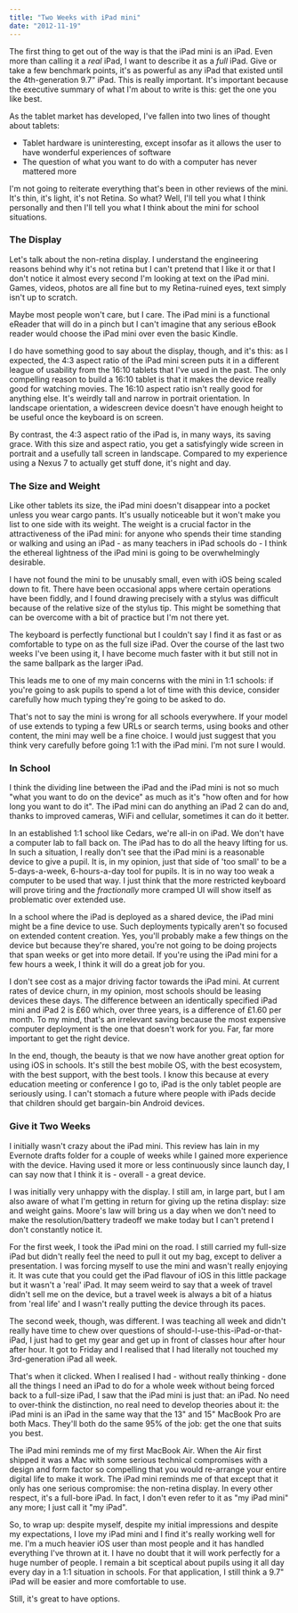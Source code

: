 ```yaml
---
title: "Two Weeks with iPad mini"
date: "2012-11-19"
---
```


The first thing to get out of the way is that the iPad mini is an iPad. Even more than calling it a _real_ iPad, I want to describe it as a _full_ iPad. Give or take a few benchmark points, it's as powerful as any iPad that existed until the 4th-generation 9.7" iPad. This is really important. It's important because the executive summary of what I'm about to write is this: get the one you like best.

As the tablet market has developed, I've fallen into two lines of thought about tablets:

- Tablet hardware is uninteresting, except insofar as it allows the user to have wonderful experiences of software
- The question of what you want to do with a computer has never mattered more

I'm not going to reiterate everything that's been in other reviews of the mini. It's thin, it's light, it's not Retina. So what? Well, I'll tell you what I think personally and then I'll tell you what I think about the mini for school situations.

### The Display

Let's talk about the non-retina display. I understand the engineering reasons behind why it's not retina but I can't pretend that I like it or that I don't notice it almost every second I'm looking at text on the iPad mini. Games, videos, photos are all fine but to my Retina-ruined eyes, text simply isn't up to scratch.

Maybe most people won't care, but I care. The iPad mini is a functional eReader that will do in a pinch but I can't imagine that any serious eBook reader would choose the iPad mini over even the basic Kindle.

I do have something good to say about the display, though, and it's this: as I expected, the 4:3 aspect ratio of the iPad mini screen puts it in a different league of usability from the 16:10 tablets that I've used in the past. The only compelling reason to build a 16:10 tablet is that it makes the device really good for watching movies. The 16:10 aspect ratio isn't really good for anything else. It's weirdly tall and narrow in portrait orientation. In landscape orientation, a widescreen device doesn't have enough height to be useful once the keyboard is on screen.

By contrast, the 4:3 aspect ratio of the iPad is, in many ways, its saving grace. With this size and aspect ratio, you get a satisfyingly wide screen in portrait and a usefully tall screen in landscape. Compared to my experience using a Nexus 7 to actually get stuff done, it's night and day.

### The Size and Weight

Like other tablets its size, the iPad mini doesn't disappear into a pocket unless you wear cargo pants. It's usually noticeable but it won't make you list to one side with its weight. The weight is a crucial factor in the attractiveness of the iPad mini: for anyone who spends their time standing or walking and using an iPad - as many teachers in iPad schools do - I think the ethereal lightness of the iPad mini is going to be overwhelmingly desirable.

I have not found the mini to be unusably small, even with iOS being scaled down to fit. There have been occasional apps where certain operations have been fiddly, and I found drawing precisely with a stylus was difficult because of the relative size of the stylus tip. This might be something that can be overcome with a bit of practice but I'm not there yet.

The keyboard is perfectly functional but I couldn't say I find it as fast or as comfortable to type on as the full size iPad. Over the course of the last two weeks I've been using it, I have become much faster with it but still not in the same ballpark as the larger iPad.

This leads me to one of my main concerns with the mini in 1:1 schools: if you're going to ask pupils to spend a lot of time with this device, consider carefully how much typing they're going to be asked to do.

That's not to say the mini is wrong for all schools everywhere. If your model of use extends to typing a few URLs or search terms, using books and other content, the mini may well be a fine choice. I would just suggest that you think very carefully before going 1:1 with the iPad mini. I'm not sure I would.

### In School

I think the dividing line between the iPad and the iPad mini is not so much "what you want to do on the device" as much as it's "how often and for how long you want to do it". The iPad mini can do anything an iPad 2 can do and, thanks to improved cameras, WiFi and cellular, sometimes it can do it better.

In an established 1:1 school like Cedars, we're all-in on iPad. We don't have a computer lab to fall back on. The iPad has to do all the heavy lifting for us. In such a situation, I really don't see that the iPad mini is a reasonable device to give a pupil. It is, in my opinion, just that side of 'too small' to be a 5-days-a-week, 6-hours-a-day tool for pupils. It is in no way too weak a computer to be used that way. I just think that the more restricted keyboard will prove tiring and the _fractionally_ more cramped UI will show itself as problematic over extended use.

In a school where the iPad is deployed as a shared device, the iPad mini might be a fine device to use. Such deployments typically aren't so focused on extended content creation. Yes, you'll probably make a few things on the device but because they're shared, you're not going to be doing projects that span weeks or get into more detail. If you're using the iPad mini for a few hours a week, I think it will do a great job for you.

I don't see cost as a major driving factor towards the iPad mini. At current rates of device churn, in my opinion, most schools should be leasing devices these days. The difference between an identically specified iPad mini and iPad 2 is £60 which, over three years, is a difference of £1.60 per month. To my mind, that's an irrelevant saving because the most expensive computer deployment is the one that doesn't work for you. Far, far more important to get the right device.

In the end, though, the beauty is that we now have another great option for using iOS in schools. It's still the best mobile OS, with the best ecosystem, with the best support, with the best tools. I know this because at every education meeting or conference I go to, iPad is the only tablet people are seriously using. I can't stomach a future where people with iPads decide that children should get bargain-bin Android devices.

### Give it Two Weeks

I initially wasn't crazy about the iPad mini. This review has lain in my Evernote drafts folder for a couple of weeks while I gained more experience with the device. Having used it more or less continuously since launch day, I can say now that I think it is - overall - a great device.

I was initially very unhappy with the display. I still am, in large part, but I am also aware of what I'm getting in return for giving up the retina display: size and weight gains. Moore's law will bring us a day when we don't need to make the resolution/battery tradeoff we make today but I can't pretend I don't constantly notice it.

For the first week, I took the iPad mini on the road. I still carried my full-size iPad but didn't really feel the need to pull it out my bag, except to deliver a presentation. I was forcing myself to use the mini and wasn't really enjoying it. It was cute that you could get the iPad flavour of iOS in this little package but it wasn't a 'real' iPad. It may seem weird to say that a week of travel didn't sell me on the device, but a travel week is always a bit of a hiatus from 'real life' and I wasn't really putting the device through its paces.

The second week, though, was different. I was teaching all week and didn't really have time to chew over questions of should-I-use-this-iPad-or-that-iPad, I just had to get my gear and get up in front of classes hour after hour after hour. It got to Friday and I realised that I had literally not touched my 3rd-generation iPad all week.

That's when it clicked. When I realised I had - without really thinking - done all the things I need an iPad to do for a whole week without being forced back to a full-size iPad, I saw that the iPad mini is just that: an iPad. No need to over-think the distinction, no real need to develop theories about it: the iPad mini is an iPad in the same way that the 13" and 15" MacBook Pro are both Macs. They'll both do the same 95% of the job: get the one that suits you best.

The iPad mini reminds me of my first MacBook Air. When the Air first shipped it was a Mac with some serious technical compromises with a design and form factor so compelling that you would re-arrange your entire digital life to make it work. The iPad mini reminds me of that except that it only has one serious compromise: the non-retina display. In every other respect, it's a full-bore iPad. In fact, I don't even refer to it as "my iPad mini" any more; I just call it "my iPad".

So, to wrap up: despite myself, despite my initial impressions and despite my expectations, I love my iPad mini and I find it's really working well for me. I'm a much heavier iOS user than most people and it has handled everything I've thrown at it. I have no doubt that it will work perfectly for a huge number of people. I remain a bit sceptical about pupils using it all day every day in a 1:1 situation in schools. For that application, I still think a 9.7" iPad will be easier and more comfortable to use.

Still, it's great to have options.
